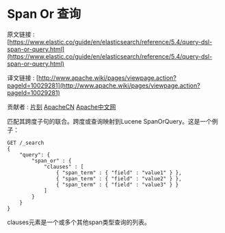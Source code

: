 # Span Or 查询

原文链接 : [https://www.elastic.co/guide/en/elasticsearch/reference/5.4/query-dsl-span-or-query.html](https://www.elastic.co/guide/en/elasticsearch/reference/5.4/query-dsl-span-or-query.html)

译文链接 : [http://www.apache.wiki/pages/viewpage.action?pageId=10029281](http://www.apache.wiki/pages/viewpage.action?pageId=10029281)

贡献者 : [片刻](/display/~jiangzhonglian) [ApacheCN](/display/~apachecn) [Apache中文网](/display/~apachechina)

匹配其跨度子句的联合。跨度或查询映射到Lucene SpanOrQuery。这是一个例子：

```
GET /_search
{
    "query": {
        "span_or" : {
            "clauses" : [
                { "span_term" : { "field" : "value1" } },
                { "span_term" : { "field" : "value2" } },
                { "span_term" : { "field" : "value3" } }
            ]
        }
    }
}
```

clauses元素是一个或多个其他span类型查询的列表。